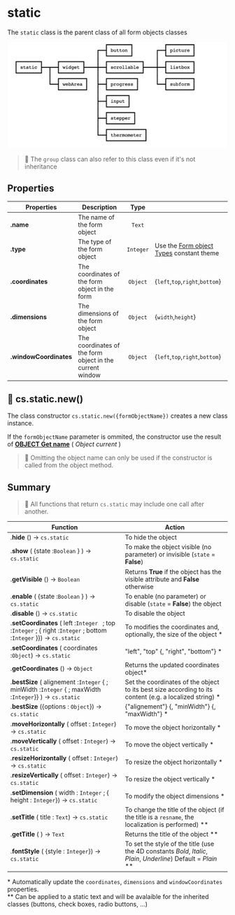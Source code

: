 # static

The `static` class is the parent class of all form objects classes

<img src="static.png">

> 📌 The `group` class can also refer to this class even if it's not inheritance
	
## Properties

|Properties|Description|Type||
|----------|-----------|:--:|-------|
|**.name** | The name of the form object| `Text`
|**.type** | The type of the form object| `Integer` | Use the [Form object Types](https://doc.4d.com/4Dv18R6/4D/18-R6/Form-Object-Types.302-5199153.en.html) constant theme
|**.coordinates** | The coordinates of the form object in the form| `Object` | {`left`,`top`,`right`,`bottom`} |
|**.dimensions** | The dimensions of the form object| `Object` | {`width`,`height`} |
|**.windowCoordinates** | The coordinates of the form object in the current window| `Object` | {`left`,`top`,`right`,`bottom`} |

## 🔸 cs.static.new()

The class constructor `cs.static.new({formObjectName})` creates a new class instance.

If the `formObjectName` parameter is ommited, the constructor use the result of **[OBJECT Get name](https://doc.4d.com/4Dv18R6/4D/18-R6/OBJECT-Get-name.301-5198296.en.html)** ( _Object current_ )
> 📌 Omitting the object name can only be used if the constructor is called from the object method.

## Summary

> 📌 All functions that return `cs.static` may include one call after another. 

| Function | Action |
| -------- | ------ |  
|.**hide** ()  → `cs.static` | To hide the object |
|.**show** ( {state :`Boolean` } )  → `cs.static` | To make the object visible (no parameter) or invisible (`state` = **False**) | 
|.**getVisible** ()  → `Boolean` | Returns **True** if the object has the visible attribute and **False** otherwise |
|.**enable** ( {state :`Boolean` } )  → `cs.static` | To enable (no parameter) or disable (`state` = **False**) the object |
|.**disable** ()  → `cs.static` | To disable the object |
|.**setCoordinates** ( left :`Integer ` ; top :`Integer` ; { right :`Integer` ; bottom :`Integer` }})  → `cs.static` | To modifies the coordinates and, optionally, the size of the object \* |
|.**setCoordinates** ( coordinates :`Object`)  → `cs.static` | "left", "top" {, "right", "bottom"} \*|
|.**getCoordinates** ()  → `Object` | Returns the updated coordinates object\* |
|.**bestSize** ( alignement :`Integer` { ; minWidth :`Integer` { ; maxWidth :`Integer`}} )  → `cs.static` | Set the coordinates of the object to its best size according to its content (e.g. a localized string) \* |
|.**bestSize** ({options : `Object`})  → `cs.static` | {"alignement"} {, "minWidth"}  {, "maxWidth"} \*  |
|.**moveHorizontally** ( offset : `Integer`)  → `cs.static` | To move the object horizontally \*  |
|.**moveVertically** ( offset : `Integer`)  → `cs.static` | To move the object vertically \*  |
|.**resizeHorizontally** ( offset : `Integer`)  → `cs.static` | To resize the object horizontally \*  |
|.**resizeVertically** ( offset : `Integer`)  → `cs.static` | To resize the object vertically \*  |
|.**setDimension** ( width : `Integer` ; { height : `Integer`})  → `cs.static` | To modify the object dimensions \*  |
|.**setTitle** ( title : `Text`)  → `cs.static` | To change the title of the object (if the title is a `resname`, the localization is performed) \** |
|.**getTitle** ( )  → `Text` | Returns the title of the object \** |
|.**fontStyle** ( {style : `Integer`})  → `cs.static` | To set the style of the title (use the 4D constants _Bold_, _Italic_, _Plain_, _Underline_) Default = _Plain_ \** |
    
\* Automatically update the `coordinates`, `dimensions` and `windowCoordinates` properties.    
\** Can be applied to a static text and will be avalaible for the inherited classes (buttons, check boxes, radio buttons, …)